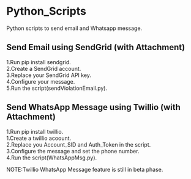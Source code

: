 # Python_Scripts
Python scripts to send email and Whatsapp message.


Send Email using SendGrid (with Attachment)
-------------------------------------------------------------
1.Run pip install sendgrid.<br />
2.Create a SendGrid account.<br />
3.Replace your SendGrid API key.<br /> 
4.Configure your message.<br />
5.Run the script(sendViolationEmail.py).<br />





Send WhatsApp Message using Twillio (with Attachment)
-------------------------------------------------------------
1.Run pip install twillio.<br />
1.Create a twillio acoount.<br />
2.Replace you Account_SID and Auth_Token in the script.<br />
3.Configure the message and set the phone number.<br />
4.Run the script(WhatsAppMsg.py).<br />

NOTE:Twillio WhatsApp Message feature is still in beta phase.




